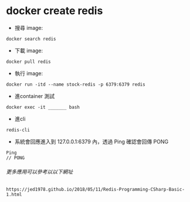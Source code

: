 # **docker create redis**

- 搜尋 image:
```
docker search redis
```

- 下載 image:
```
docker pull redis
```

- 執行 image:
```
docker run -itd --name stock-redis -p 6379:6379 redis
```

- 進container 測試
```
docker exec -it _______ bash
```

- 進cli
```
redis-cli
```

- 系統會回應進入到 127.0.0.1:6379 內，透過 Ping 確認會回傳 PONG 
```
Ping
// PONG
```

###### 更多應用可以參考以以下網址
```
https://jed1978.github.io/2018/05/11/Redis-Programming-CSharp-Basic-1.html
```
